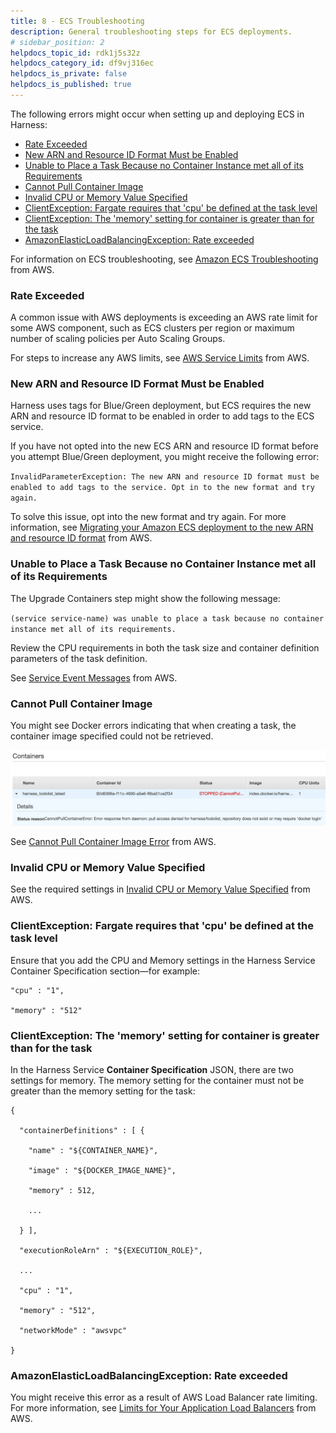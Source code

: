 ```yaml
---
title: 8 - ECS Troubleshooting
description: General troubleshooting steps for ECS deployments.
# sidebar_position: 2
helpdocs_topic_id: rdk1j5s32z
helpdocs_category_id: df9vj316ec
helpdocs_is_private: false
helpdocs_is_published: true
---
```


The following errors might occur when setting up and deploying ECS in Harness:

* [Rate Exceeded](ecs-troubleshooting.md#rate-exceeded)
* [New ARN and Resource ID Format Must be Enabled](ecs-troubleshooting.md#new-arn-and-resource-id-format-must-be-enabled)
* [Unable to Place a Task Because no Container Instance met all of its Requirements](ecs-troubleshooting.md#unable-to-place-a-task-because-no-container-instance-met-all-of-its-requirements)
* [Cannot Pull Container Image](ecs-troubleshooting.md#cannot-pull-container-image)
* [Invalid CPU or Memory Value Specified](ecs-troubleshooting.md#invalid-cpu-or-memory-value-specified)
* [ClientException: Fargate requires that 'cpu' be defined at the task level](ecs-troubleshooting.md#client-exception-fargate-requires-that-cpu-be-defined-at-the-task-level)
* [ClientException: The 'memory' setting for container is greater than for the task](ecs-troubleshooting.md#client-exception-the-memory-setting-for-container-is-greater-than-for-the-task)
* [AmazonElasticLoadBalancingException: Rate exceeded](ecs-troubleshooting.md#amazon-elastic-load-balancing-exception-rate-exceeded)

For information on ECS troubleshooting, see [Amazon ECS Troubleshooting](https://docs.aws.amazon.com/AmazonECS/latest/developerguide/troubleshooting.html) from AWS.

### Rate Exceeded

A common issue with AWS deployments is exceeding an AWS rate limit for some AWS component, such as ECS clusters per region or maximum number of scaling policies per Auto Scaling Groups.

For steps to increase any AWS limits, see [AWS Service Limits](https://docs.aws.amazon.com/general/latest/gr/aws_service_limits.html) from AWS.

### New ARN and Resource ID Format Must be Enabled

Harness uses tags for Blue/Green deployment, but ECS requires the new ARN and resource ID format to be enabled in order to add tags to the ECS service.

If you have not opted into the new ECS ARN and resource ID format before you attempt Blue/Green deployment, you might receive the following error:

`InvalidParameterException: The new ARN and resource ID format must be enabled to add tags to the service. Opt in to the new format and try again.`

To solve this issue, opt into the new format and try again. For more information, see [Migrating your Amazon ECS deployment to the new ARN and resource ID format](https://aws.amazon.com/blogs/compute/migrating-your-amazon-ecs-deployment-to-the-new-arn-and-resource-id-format-2/) from AWS.

### Unable to Place a Task Because no Container Instance met all of its Requirements

The Upgrade Containers step might show the following message:

`(service service-name) was unable to place a task because no container instance met all of its requirements.`

Review the CPU requirements in both the task size and container definition parameters of the task definition.

See [Service Event Messages](https://docs.aws.amazon.com/AmazonECS/latest/developerguide/service-event-messages.html#service-event-messages-list) from AWS.

### Cannot Pull Container Image

You might see Docker errors indicating that when creating a task, the container image specified could not be retrieved.

![](./static/ecs-troubleshooting-90.png)

See [Cannot Pull Container Image Error](https://docs.aws.amazon.com/AmazonECS/latest/developerguide/task_cannot_pull_image.html) from AWS.

### Invalid CPU or Memory Value Specified

See the required settings in [Invalid CPU or Memory Value Specified](https://docs.aws.amazon.com/AmazonECS/latest/developerguide/task-cpu-memory-error.html) from AWS.

### ClientException: Fargate requires that 'cpu' be defined at the task level

Ensure that you add the CPU and Memory settings in the Harness Service Container Specification section—for example:


```
"cpu" : "1",  
  
"memory" : "512"
```
### ClientException: The 'memory' setting for container is greater than for the task

In the Harness Service **Container Specification** JSON, there are two settings for memory. The memory setting for the container must not be greater than the memory setting for the task:


```
{  
  
  "containerDefinitions" : [ {  
  
    "name" : "${CONTAINER_NAME}",  
  
    "image" : "${DOCKER_IMAGE_NAME}",  
  
    "memory" : 512,  
  
    ...  
  
  } ],  
  
  "executionRoleArn" : "${EXECUTION_ROLE}",  
  
  ...  
  
  "cpu" : "1",  
  
  "memory" : "512",  
  
  "networkMode" : "awsvpc"  
  
}
```
### AmazonElasticLoadBalancingException: Rate exceeded

You might receive this error as a result of AWS Load Balancer rate limiting. For more information, see [Limits for Your Application Load Balancers](https://docs.aws.amazon.com/elasticloadbalancing/latest/application/load-balancer-limits.html) from AWS.

